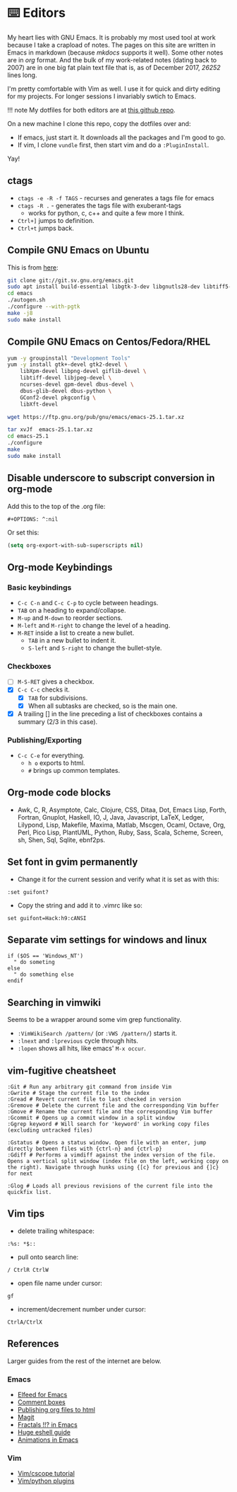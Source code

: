 # ⌨️ Editors

My heart lies with GNU Emacs. It is probably my most used tool at work
because I take a crapload of notes. The pages on this site are written
in Emacs in markdown (because *mkdocs* supports it well). Some other
notes are in *org* format. And the bulk of my work-related notes
(dating back to 2007) are in one big fat plain text file that is, as of
December 2017, *26252* lines long.

I'm pretty comfortable with Vim as well. I use it for quick and dirty
editing for my projects. For longer sessions I invariably swtich to
Emacs.

!!! note
	My dotfiles for both editors are at [this github repo](https://github.com/arunsrin/dotfiles).

On a new machine I clone this repo, copy the dotfiles over and:

- If emacs, just start it. It downloads all the packages and I'm good to go.
- If vim, I clone `vundle` first, then start vim and do a `:PluginInstall`.

Yay!

## ctags

- `ctags -e -R -f TAGS` - recurses and generates a tags file for emacs
- `ctags -R .` - generates the tags file with exuberant-tags
  - works for python, c, c++ and quite a few more I think.
- `Ctrl+]` jumps to definition.
- `Ctrl+t` jumps back.

## Compile GNU Emacs on Ubuntu

This is from [here](https://emacsredux.com/blog/2021/12/19/using-emacs-on-windows-11-with-wsl2/):

```sh
git clone git://git.sv.gnu.org/emacs.git
sudo apt install build-essential libgtk-3-dev libgnutls28-dev libtiff5-dev libgif-dev libjpeg-dev libpng-dev libxpm-dev libncurses-dev texinfo
cd emacs
./autogen.sh
./configure --with-pgtk
make -j8
sudo make install
```

## Compile GNU Emacs on Centos/Fedora/RHEL

``` sh
yum -y groupinstall "Development Tools" 
yum -y install gtk+-devel gtk2-devel \
	libXpm-devel libpng-devel giflib-devel \
	libtiff-devel libjpeg-devel \
	ncurses-devel gpm-devel dbus-devel \
	dbus-glib-devel dbus-python \
	GConf2-devel pkgconfig \
	libXft-devel 

wget https://ftp.gnu.org/pub/gnu/emacs/emacs-25.1.tar.xz

tar xvJf  emacs-25.1.tar.xz
cd emacs-25.1
./configure
make
sudo make install
```
## Disable underscore to subscript conversion in org-mode

Add this to the top of the .org file:

```
#+OPTIONS: ^:nil
```

Or set this:

``` lisp
(setq org-export-with-sub-superscripts nil)
```

## Org-mode Keybindings

### Basic keybindings

-   `C-c C-n` and `C-c C-p` to cycle between headings.
-   `TAB` on a heading to expand/collapse.
-   `M-up` and `M-down` to reorder sections.
-   `M-left` and `M-right` to change the level of a heading.
-   `M-RET` inside a list to create a new bullet.
    -   `TAB` in a new bullet to indent it.
    -   `S-left` and `S-right` to change the bullet-style.

### Checkboxes

-   [ ] `M-S-RET` gives a checkbox.
-   [X] `C-c C-c` checks it.
    -   [X] `TAB` for subdivisions.
    -   [X] When all subtasks are checked, so is the main one.
-   [X] A trailing [] in the line preceding a list of checkboxes contains a summary (2/3 in this case).

### Publishing/Exporting

-   `C-c C-e` for everything. 
    -   `h o` exports to html.
    -   `#` brings up common templates.

## Org-mode code blocks

-   Awk, C, R, Asymptote, Calc, Clojure, CSS, Ditaa, Dot, Emacs Lisp,
    Forth, Fortran, Gnuplot, Haskell, IO, J, Java, Javascript, LaTeX,
    Ledger, Lilypond, Lisp, Makefile, Maxima, Matlab, Mscgen, Ocaml,
    Octave, Org, Perl, Pico Lisp, PlantUML, Python, Ruby, Sass, Scala,
    Scheme, Screen, sh, Shen, Sql, Sqlite, ebnf2ps.

## Set font in gvim permanently

-   Change it for the current session and verify what it is set as with this:

``` vim
:set guifont?
```

-   Copy the string and add it to .vimrc like so:

``` vim
set guifont=Hack:h9:cANSI
```

## Separate vim settings for windows and linux

``` vim
if ($OS == 'Windows_NT')
  " do someting
else
  " do something else
endif
```
## Searching in vimwiki

Seems to be a wrapper around some vim grep functionality.

- `:VimWikiSearch /pattern/` (or `:VWS /pattern/`) starts it.
- `:lnext` and `:lprevious` cycle through hits.
- `:lopen` shows all hits, like emacs' `M-x occur`.

## vim-fugitive cheatsheet

``` vim
:Git # Run any arbitrary git command from inside Vim
:Gwrite # Stage the current file to the index
:Gread # Revert current file to last checked in version
:Gremove # Delete the current file and the corresponding Vim buffer
:Gmove # Rename the current file and the corresponding Vim buffer
:Gcommit # Opens up a commit window in a split window
:Ggrep keyword # Will search for 'keyword' in working copy files (excluding untracked files)

:Gstatus # Opens a status window. Open file with an enter, jump directly between files with {ctrl-n} and {ctrl-p}
:Gdiff # Performs a vimdiff against the index version of the file. Opens a vertical split window (index file on the left, working copy on the right). Navigate through hunks using {[c} for previous and {]c} for next

:Glog # Loads all previous revisions of the current file into the quickfix list.
```

## Vim tips

-   delete trailing whitespace:

``` vim
:%s: *$::
```

-   pull onto search line:

``` vim
/ CtrlR CtrlW
```

-   open file name under cursor:

``` vim
gf
```

-   increment/decrement number under cursor:

``` vim
CtrlA/CtrlX
```

## References

Larger guides from the rest of the internet are below.

### Emacs
- [Elfeed for Emacs](http://pragmaticemacs.com/emacs/read-your-rss-feeds-in-emacs-with-elfeed/)
- [Comment boxes](http://pragmaticemacs.com/emacs/comment-boxes/)
- [Publishing org files to html](https://orgmode.org/worg/org-tutorials/org-publish-html-tutorial.html)
- [Magit](https://magit.vc/)
- [Fractals !!? in Emacs](https://nullprogram.com/blog/2012/09/14/)
- [Huge eshell guide](https://www.masteringemacs.org/article/complete-guide-mastering-eshell)
- [Animations in Emacs](http://dantorop.info/project/emacs-animation/)

### Vim
- [Vim/cscope tutorial](http://cscope.sourceforge.net/cscope_vim_tutorial.html)
- [Vim/python plugins](https://realpython.com/vim-and-python-a-match-made-in-heaven/)

